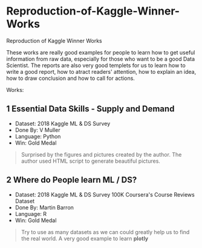 # Reproduction-of-Kaggle-Winner-Works
Reproduction of Kaggle Winner Works

These works are really good examples for people to learn how to get useful information from raw data, especially for those who want to be a good Data Scientist.
The reports are also very good templets for us to learn how to write a good report, how to atract readers' attention, how to explain an idea, how to draw conclusion and how to call for actions.

Works:

## 1 Essential Data Skills - Supply and Demand
* Dataset: 2018 Kaggle ML & DS Survey
* Done By: V Muller
* Language: Python
* Win: Gold Medal 
> Surprised by the figures and pictures created by the author. The author used HTML script to generate beautiful pictures.
	
## 2 Where do People learn ML / DS?
* Dataset: 2018 Kaggle ML & DS Survey
			100K Coursera's Course Reviews Dataset
* Done By: Martin Barron
* Language: R
* Win: Gold Medal 
> Try to use as many datasets as we can could greatly help us to find the real world.
> A very good example to learn **plotly**
